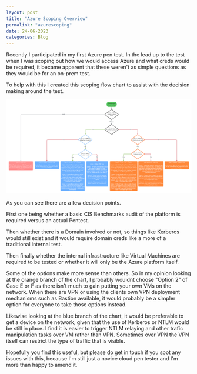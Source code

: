 ```yaml
---
layout: post
title: "Azure Scoping Overview"
permalink: "azurescoping"
date: 24-06-2023
categories: Blog
---
```


Recently I participated in my first Azure pen test. In the lead up to the test when I was scoping out how we would access Azure and what creds would be required, it became apparent that these weren't as simple questions as they would be for an on-prem test.

To help with this I created this scoping flow chart to assist with the decision making around the test.

<img src="/assets/img/AzureScoping.png"/>

As you can see there are a few decision points.

First one being whether a basic CIS Benchmarks audit of the platform is required versus an actual Pentest.

Then whether there is a Domain involved or not, so things like Kerberos would still exist and it would require domain creds like a more of a traditional internal test.

Then finally whether the internal infrastructure like Virtual Machines are required to be tested or whether it will only be the Azure platform itself.

Some of the options make more sense than others. So in my opinion looking at the orange branch of the chart, I probably wouldnt choose "Option 2" of Case E or F as there isn't much to gain putting your own VMs on the network. When there are VPN or using the clients own VPN deployment mechanisms such as Bastion available, it would probably be a simpler option for everyone to take those options instead.

Likewise looking at the blue branch of the chart, it would be preferable to get a device on the network, given that the use of Kerberos or NTLM would be still in place. I find it is easier to trigger NTLM relaying and other trafic manipulation tasks over VM rather than VPN. Sometimes over VPN the VPN itself can restrict the type of traffic that is visible.

Hopefully you find this useful, but please do get in touch if you spot any issues with this, because I'm still just a novice cloud pen tester and I'm more than happy to amend it.

